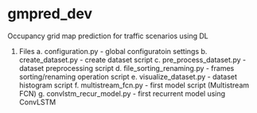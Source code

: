 # gmpred_dev
Occupancy grid map prediction for traffic scenarios using DL

1. Files
a. configuration.py - global configuratoin settings
b. create_dataset.py - create dataset script
c. pre_process_dataset.py - dataset preprocessing script
d. file_sorting_renaming.py - frames sorting/renaming operation script
e. visualize_dataset.py - dataset histogram script
f. multistream_fcn.py - first model script (Multistream FCN)
g. convlstm_recur_model.py - first recurrent model using ConvLSTM
